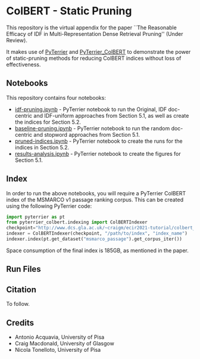 # ColBERT - Static Pruning

This repository is the virtual appendix for the paper ``The Reasonable Efficacy of IDF in Multi-Representation Dense Retrieval Pruning'' (Under Review).

It makes use of [PyTerrier](https://github.com/terrier-org/pyterrier/) and [PyTerrier_ColBERT](https://github.com/terrierteam/pyterrier_colbert) to demonstrate the power of static-pruning methods for reducing ColBERT indices without loss of effectiveness.


## Notebooks

This repository contains four notebooks:
 - [idf-pruning.ipynb](notebooks/idf-pruning.ipynb) - PyTerrier notebook to run the Original, IDF doc-centric and IDF-uniform approaches from Section 5.1, as well as create the indices for Section 5.2.
 - [baseline-pruning.ipynb](notebooks/baseline-pruning.ipynb) - PyTerrier notebook to run the random doc-centric and stopword approaches from Section 5.1.
 - [pruned-indices.ipynb](notebooks/pruned-indices.ipynb) - PyTerrier notebook to create the runs for the indices in Section 5.2.
 - [results-analysis.ipynb](notebooks/results-analysis.ipynb) - PyTerrier notebook to create the figures for Section 5.1.

## Index

In order to run the above notebooks, you will require a PyTerrier ColBERT index of the MSMARCO v1 passage ranking corpus. This can be created using the following PyTerrier code:

```python
import pyterrier as pt
from pyterrier_colbert.indexing import ColBERTIndexer
checkpoint="http://www.dcs.gla.ac.uk/~craigm/ecir2021-tutorial/colbert_model_checkpoint.zip"
indexer = ColBERTIndexer(checkpoint, "/path/to/index", "index_name")
indexer.index(pt.get_dataset("msmarco_passage").get_corpus_iter())
```
Space consumption of the final index is 185GB, as mentioned in the paper.

## Run Files

## Citation

To follow.

## Credits

 - Antonio Acquavia, University of Pisa
 - Craig Macdonald, University of Glasgow
 - Nicola Tonelloto, University of Pisa
